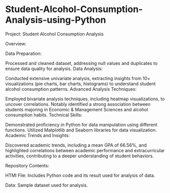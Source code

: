 # Student-Alcohol-Consumption-Analysis-using-Python
Project: Student Alcohol Consumption Analysis

Overview:

Data Preparation:

Processed and cleaned dataset, addressing null values and duplicates to ensure data quality for analysis.
Data Analysis:

Conducted extensive univariate analysis, extracting insights from 10+ visualizations (pie charts, bar charts, histograms) to understand student alcohol consumption patterns.
Advanced Analysis Techniques:

Employed bivariate analysis techniques, including heatmap visualizations, to uncover correlations. Notably identified a strong association between students majoring in Economic & Management Sciences and alcohol consumption habits.
Technical Skills:

Demonstrated proficiency in Python for data manipulation using different functions. Utilized Matplotlib and Seaborn libraries for data visualization.
Academic Trends and Insights:

Discovered academic trends, including a mean GPA of 66.56%, and highlighted correlations between academic performance and extracurricular activities, contributing to a deeper understanding of student behaviors.

Repository Contents:

HTMl File: Includes Python code and its result used for analysis of data.

Data: Sample dataset used for analysis.
